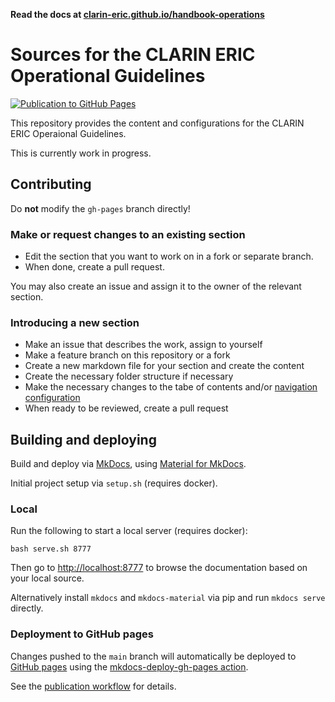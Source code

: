 **Read the docs at [clarin-eric.github.io/handbook-operations](https://clarin-eric.github.io/handbook-operations/)**

# Sources for the CLARIN ERIC Operational Guidelines

[![Publication to GitHub Pages](https://github.com/clarin-eric/handbook-operations/actions/workflows/publish.yml/badge.svg)](https://github.com/clarin-eric/handbook-operations/actions/workflows/publish.yml)

This repository provides the content and configurations for the CLARIN ERIC Operaional
Guidelines.

This is currently work in progress.

## Contributing

Do **not** modify the `gh-pages` branch directly!

### Make or request changes to an existing section

* Edit the section that you want to work on in a fork or separate branch.
* When done, create a pull request.

You may also create an issue and assign it to the owner of the relevant section.

### Introducing a new section

* Make an issue that describes the work, assign to yourself
* Make a feature branch on this repository or a fork
* Create a new markdown file for your section and create the content
* Create the necessary folder structure if necessary
* Make the necessary changes to the tabe of contents and/or [navigation configuration](./mkdocs.yml)
* When ready to be reviewed, create a pull request

## Building and deploying

Build and deploy via [MkDocs](https://www.mkdocs.org), using
[Material for MkDocs](https://github.com/squidfunk/mkdocs-material).

Initial project setup via `setup.sh` (requires docker).

### Local

Run the following to start a local server (requires docker):

`bash serve.sh 8777`

Then go to [http://localhost:8777](http://localhost:8777) to browse the documentation
based on your local source.

Alternatively install `mkdocs` and `mkdocs-material` via pip and run
`mkdocs serve` directly.

### Deployment to GitHub pages

Changes pushed to the `main` branch will automatically be deployed to
[GitHub pages](https://clarin-eric.github.io/handbook-operations) using the
[mkdocs-deploy-gh-pages action](https://github.com/mhausenblas/mkdocs-deploy-gh-pages).

See the [publication workflow](./.github/workflows/publish.yml) for details.
